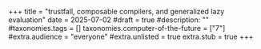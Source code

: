 +++
title = "trustfall, composable compilers, and generalized lazy evaluation"
date = 2025-07-02
#draft = true
#description: ""
#taxonomies.tags = []
taxonomies.computer-of-the-future = ["7"]
#extra.audience = "everyone"
#extra.unlisted = true
extra.stub = true
+++

